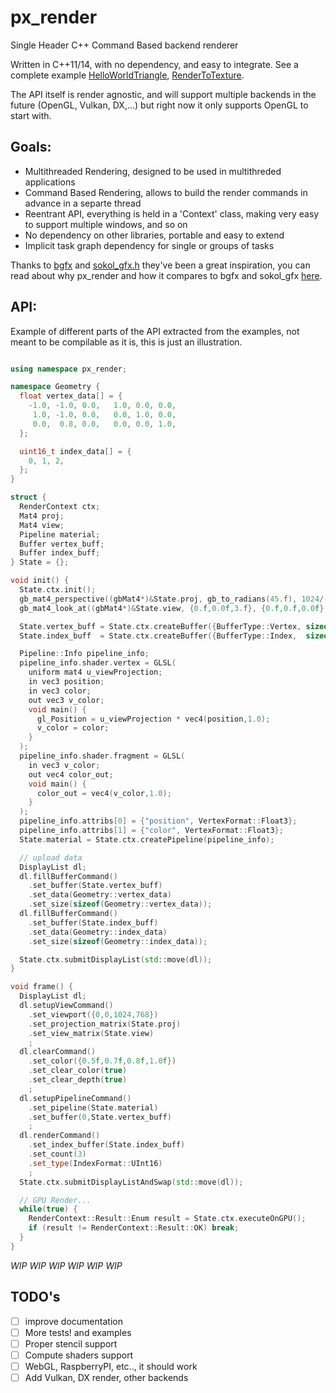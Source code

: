 # px_render
Single Header C++ Command Based backend renderer 

Written in C++11/14, with no dependency, and easy to integrate. See a complete example
[HelloWorldTriangle](https://github.com/pplux/px/blob/master/examples/px_render_example_triangle.cpp),  [RenderToTexture](https://github.com/pplux/px/blob/master/examples/px_render_example_rtt.cpp).

The API itself is render agnostic, and will support multiple backends in the future (OpenGL, Vulkan, DX,...) but right now it only supports OpenGL to start with.

## Goals:
* Multithreaded Rendering, designed to be used in multithreded applications
* Command Based Rendering, allows to build the render commands in advance in a separte thread
* Reentrant API, everything is held in a 'Context' class, making very easy to support multiple windows, and so on 
* No dependency on other libraries, portable and easy to extend
* Implicit task graph dependency for single or groups of tasks

Thanks to [bgfx](https://github.com/bkaradzic/bgfx) and [sokol_gfx.h](https://github.com/floooh/sokol/blob/master/sokol_gfx.h) they've been a great inspiration, you can read about why px_render and how it compares to bgfx and sokol_gfx [here](https://pplux.github.io/why_px_render.html).

## API:

Example of different parts of the API extracted from the examples, not meant to be compilable as it is, this is just an illustration.

```cpp

using namespace px_render;

namespace Geometry {
  float vertex_data[] = {
    -1.0, -1.0, 0.0,   1.0, 0.0, 0.0,
     1.0, -1.0, 0.0,   0.0, 1.0, 0.0,
     0.0,  0.8, 0.0,   0.0, 0.0, 1.0,
  };

  uint16_t index_data[] = {
    0, 1, 2,
  };
}

struct {
  RenderContext ctx;
  Mat4 proj;
  Mat4 view;
  Pipeline material;
  Buffer vertex_buff;
  Buffer index_buff;
} State = {};

void init() {
  State.ctx.init();
  gb_mat4_perspective((gbMat4*)&State.proj, gb_to_radians(45.f), 1024/(float)768, 0.05f, 900.0f);
  gb_mat4_look_at((gbMat4*)&State.view, {0.f,0.0f,3.f}, {0.f,0.f,0.0f}, {0.f,1.f,0.f});

  State.vertex_buff = State.ctx.createBuffer({BufferType::Vertex, sizeof(Geometry::vertex_data), Usage::Static});
  State.index_buff  = State.ctx.createBuffer({BufferType::Index,  sizeof(Geometry::index_data),  Usage::Static});

  Pipeline::Info pipeline_info;
  pipeline_info.shader.vertex = GLSL(
    uniform mat4 u_viewProjection;
    in vec3 position;
    in vec3 color;
    out vec3 v_color;
    void main() {
      gl_Position = u_viewProjection * vec4(position,1.0);
      v_color = color;
    }
  );
  pipeline_info.shader.fragment = GLSL(
    in vec3 v_color;
    out vec4 color_out;
    void main() {
      color_out = vec4(v_color,1.0);
    }
  );
  pipeline_info.attribs[0] = {"position", VertexFormat::Float3};
  pipeline_info.attribs[1] = {"color", VertexFormat::Float3};
  State.material = State.ctx.createPipeline(pipeline_info);

  // upload data
  DisplayList dl;
  dl.fillBufferCommand()
    .set_buffer(State.vertex_buff)
    .set_data(Geometry::vertex_data)
    .set_size(sizeof(Geometry::vertex_data));
  dl.fillBufferCommand()
    .set_buffer(State.index_buff)
    .set_data(Geometry::index_data)
    .set_size(sizeof(Geometry::index_data));

  State.ctx.submitDisplayList(std::move(dl));
}

void frame() {
  DisplayList dl;
  dl.setupViewCommand()
    .set_viewport({0,0,1024,768})
    .set_projection_matrix(State.proj)
    .set_view_matrix(State.view)
    ;
  dl.clearCommand()
    .set_color({0.5f,0.7f,0.8f,1.0f})
    .set_clear_color(true)
    .set_clear_depth(true)
    ;
  dl.setupPipelineCommand()
    .set_pipeline(State.material)
    .set_buffer(0,State.vertex_buff)
    ;
  dl.renderCommand()
    .set_index_buffer(State.index_buff)
    .set_count(3)
    .set_type(IndexFormat::UInt16)
    ;
  State.ctx.submitDisplayListAndSwap(std::move(dl));

  // GPU Render...
  while(true) {
    RenderContext::Result::Enum result = State.ctx.executeOnGPU();
    if (result != RenderContext::Result::OK) break;
  }
}

```

*WIP* *WIP* *WIP* *WIP* *WIP* *WIP*


## TODO's
* [  ] improve documentation
* [  ] More tests! and examples
* [  ] Proper stencil support
* [  ] Compute shaders support
* [  ] WebGL, RaspberryPI, etc.., it should work
* [  ] Add Vulkan, DX render, other backends 
